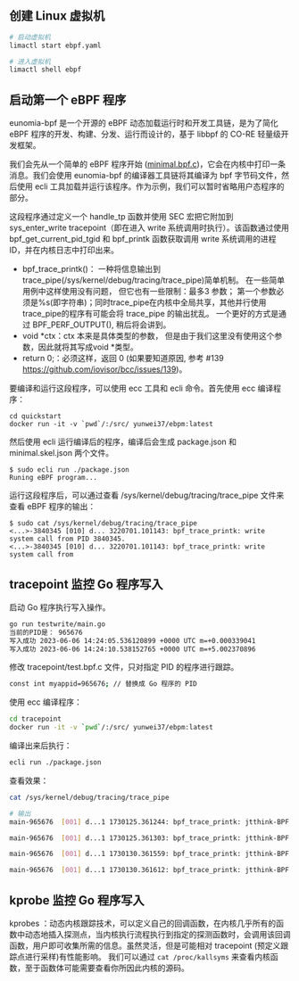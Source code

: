 ## 创建 Linux 虚拟机

```bash
# 启动虚拟机
limactl start ebpf.yaml

# 进入虚拟机
limactl shell ebpf
```

## 启动第一个 eBPF 程序

eunomia-bpf 是一个开源的 eBPF 动态加载运行时和开发工具链，是为了简化 eBPF 程序的开发、构建、分发、运行而设计的，基于 libbpf 的 CO-RE 轻量级开发框架。

我们会先从一个简单的 eBPF 程序开始 ([minimal.bpf.c](quickstart/minimal.bpf.c))，它会在内核中打印一条消息。我们会使用 eunomia-bpf 的编译器工具链将其编译为 bpf 字节码文件，然后使用 ecli 工具加载并运行该程序。作为示例，我们可以暂时省略用户态程序的部分。

这段程序通过定义一个 handle_tp 函数并使用 SEC 宏把它附加到 sys_enter_write tracepoint（即在进入 write 系统调用时执行）。该函数通过使用 bpf_get_current_pid_tgid 和 bpf_printk 函数获取调用 write 系统调用的进程 ID，并在内核日志中打印出来。
- bpf_trace_printk()： 一种将信息输出到 trace_pipe(/sys/kernel/debug/tracing/trace_pipe)简单机制。 在一些简单用例中这样使用没有问题， 但它也有一些限制：最多3 参数； 第一个参数必须是%s(即字符串)；同时trace_pipe在内核中全局共享，其他并行使用trace_pipe的程序有可能会将 trace_pipe 的输出扰乱。 一个更好的方式是通过 BPF_PERF_OUTPUT(), 稍后将会讲到。
- void *ctx：ctx 本来是具体类型的参数， 但是由于我们这里没有使用这个参数，因此就将其写成void *类型。
- return 0;：必须这样，返回 0 (如果要知道原因, 参考 #139 https://github.com/iovisor/bcc/issues/139)。

要编译和运行这段程序，可以使用 ecc 工具和 ecli 命令。首先使用 ecc 编译程序：

```
cd quickstart
docker run -it -v `pwd`/:/src/ yunwei37/ebpm:latest
```

然后使用 ecli 运行编译后的程序，编译后会生成 package.json 和 minimal.skel.json 两个文件。

```
$ sudo ecli run ./package.json
Runing eBPF program...
```

运行这段程序后，可以通过查看 /sys/kernel/debug/tracing/trace_pipe 文件来查看 eBPF 程序的输出：

```
$ sudo cat /sys/kernel/debug/tracing/trace_pipe
<...>-3840345 [010] d... 3220701.101143: bpf_trace_printk: write system call from PID 3840345.
<...>-3840345 [010] d... 3220701.101143: bpf_trace_printk: write system call from
```

## tracepoint 监控 Go 程序写入

启动 Go 程序执行写入操作。

```bash
go run testwrite/main.go
当前的PID是： 965676
写入成功 2023-06-06 14:24:05.536120899 +0000 UTC m=+0.000339041
写入成功 2023-06-06 14:24:10.538152765 +0000 UTC m=+5.002370896
```

修改 tracepoint/test.bpf.c 文件，只对指定 PID 的程序进行跟踪。

```bash
const int myappid=965676; // 替换成 Go 程序的 PID
```

使用 ecc 编译程序：

```bash
cd tracepoint
docker run -it -v `pwd`/:/src/ yunwei37/ebpm:latest
```

编译出来后执行：

```bash
ecli run ./package.json
```

查看效果：

```bash
cat /sys/kernel/debug/tracing/trace_pipe

# 输出
main-965676  [001] d...1 1730125.361244: bpf_trace_printk: jtthink-BPF triggered from PID 965676.

main-965676  [001] d...1 1730125.361303: bpf_trace_printk: jtthink-BPF triggered from PID 965676.

main-965676  [001] d...1 1730130.361559: bpf_trace_printk: jtthink-BPF triggered from PID 965676.

main-965676  [001] d...1 1730130.361612: bpf_trace_printk: jtthink-BPF triggered from PID 965676.
```


## kprobe 监控 Go 程序写入

kprobes ：动态内核跟踪技术，可以定义自己的回调函数，在内核几乎所有的函数中动态地插入探测点，当内核执行流程执行到指定的探测函数时，会调用该回调函数，用户即可收集所需的信息。虽然灵活，但是可能相对 tracepoint (预定义跟踪点进行采样)有性能影响。
我们可以通过 `cat /proc/kallsyms` 来查看内核函数，至于函数体可能需要查看你所因此内核的源码。
